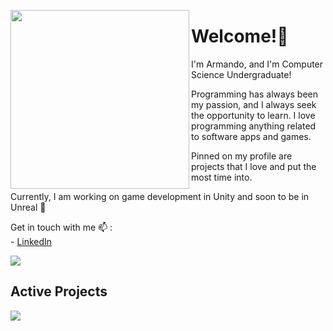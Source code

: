 <p float="left">
  <img src='https://user-images.githubusercontent.com/46937969/173175298-eaba40af-a47d-4140-95d0-599396cf6f66.jpg' width='286' align="left">
  <p float="left">

<h1>Welcome!🦉</h1>

I'm Armando, and I'm Computer Science Undergraduate!

Programming has always been my passion, and I always seek the opportunity to learn. I love programming anything related to software apps and games.

Pinned on my profile are projects that I love and put the most time into.

Currently, I am working on game development in Unity and soon to be in Unreal 🌱<br> 

Get in touch with me 📫 : <br>
    - [LinkedIn](https://www.linkedin.com/in/armando-russo-/)

<div>
    <img align="center" src="https://github-readme-stats.vercel.app/api?username=armandorusso&count_private=true&include_all_commits=true&show_icons=true&theme=tokyonight" />
  <h2>Active Projects </h2>
    <img align="center" src="https://github-readme-stats.vercel.app/api/pin/?username=george540&repo=CGDJam2022&theme=tokyonight" />
</div>

<!--
Here are some ideas to get you started:

- 🔭 I’m currently working on ...
- 🌱 I’m currently learning ...
- 👯 I’m looking to collaborate on ...
- 🤔 I’m looking for help with ...
- 💬 Ask me about ...
- 📫 How to reach me: ...
- 😄 Pronouns: ...
- ⚡
<!--Check out my github-->


